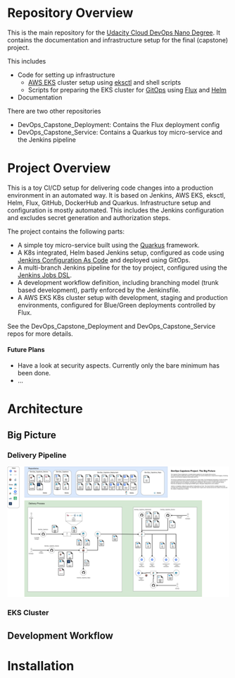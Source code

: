 # Repository Overview

This is the main repository for the [Udacity Cloud DevOps Nano Degree](https://www.udacity.com/course/cloud-dev-ops-nanodegree--nd9991).
It contains the documentation and infrastructure setup for the final (capstone) project.

This includes
* Code for setting up infrastructure
  - [AWS EKS](https://aws.amazon.com/de/eks/) cluster setup using [eksctl](https://github.com/weaveworks/eksctl) and shell scripts
  - Scripts for preparing the EKS cluster for [GitOps](https://www.weave.works/technologies/gitops/) using [Flux](https://www.weave.works/oss/flux/) 
  and [Helm](https://helm.sh/)
* Documentation

There are two other repositories 
* DevOps_Capstone_Deployment:  Contains the Flux deployment config
* DevOps_Capstone_Service: Contains a Quarkus toy micro-service and the Jenkins pipeline

# Project Overview

This is a toy CI/CD setup for delivering code changes into a production environment in an automated way.
It is based on Jenkins, AWS EKS, eksctl, Helm, Flux, GitHub, DockerHub and Quarkus.
Infrastructure setup and configuration is mostly automated. This includes the Jenkins configuration and excludes secret generation and authorization steps.

The project contains the following parts:
- A simple toy micro-service built using the [Quarkus](https://quarkus.io/) framework.
- A K8s integrated, Helm based Jenkins setup, configured as code using [Jenkins Configuration As Code](https://jenkins.io/projects/jcasc/) and deployed using GitOps.
- A multi-branch Jenkins pipeline for the toy project, configured using the [Jenkins Jobs DSL](https://jenkinsci.github.io/job-dsl-plugin/).
- A development workflow definition, including branching model (trunk based development), partly enforced by the Jenkinsfile.
- A AWS EKS K8s cluster setup with development, staging and production environments, configured for Blue/Green deployments controlled by Flux. 

See the DevOps_Capstone_Deployment and DevOps_Capstone_Service repos for more details.

#### Future Plans

- Have a look at security aspects. Currently only the bare minimum has been done.
- ...

# Architecture 

## Big Picture

### Delivery Pipeline

![](BigPicture-Delivery.png)

### EKS Cluster

## Development Workflow

# Installation


